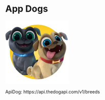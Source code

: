 <h1>App Dogs</h1>

<p align="left">
  <img height="200" src="./dog.png" />
</p>

<p>ApiDog: https://api.thedogapi.com/v1/breeds</p>
